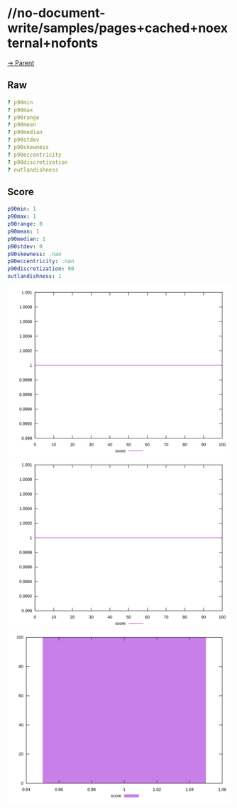 
# //no-document-write/samples/pages+cached+noexternal+nofonts

[→ Parent](../..)


## Raw


```yaml
? p90min
? p90max
? p90range
? p90mean
? p90median
? p90stdev
? p90skewness
? p90eccentricity
? p90discretization
? outlandishness

```


## Score


```yaml
p90min: 1
p90max: 1
p90range: 0
p90mean: 1
p90median: 1
p90stdev: 0
p90skewness: .nan
p90eccentricity: .nan
p90discretization: 90
outlandishness: 1

```

![PLOT: score-values](./score/values.svg)![PLOT: score-sorted](./score/sorted.svg)![PLOT: score-histogram](./score/histogram.svg)